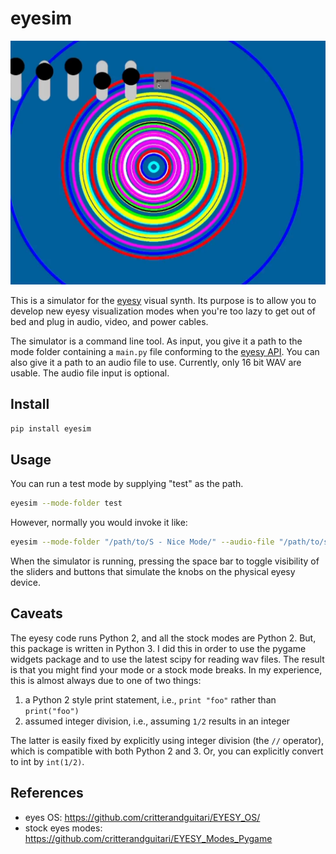 # eyesim

![screenshot of eyesim](screenshot.png)

This is a simulator for the [eyesy](https://www.critterandguitari.com/eyesy) visual synth. Its purpose is to allow you to develop new eyesy visualization modes when you're too lazy to get out of bed and plug in audio, video, and power cables.

The simulator is a command line tool. As input, you give it a path to the mode folder containing a `main.py` file conforming to the [eyesy API](https://www.critterandguitari.com/manual?m=EYESY_Manual#52-eyesys-api). You can also give it a path to an audio file to use. Currently, only 16 bit WAV are usable. The audio file input is optional.

## Install

```bash
pip install eyesim
```

## Usage

You can run a test mode by supplying "test" as the path.
```bash
eyesim --mode-folder test
```

However, normally you would invoke it like:
```bash
eyesim --mode-folder "/path/to/S - Nice Mode/" --audio-file "/path/to/song.wav"
```

When the simulator is running, pressing the space bar to toggle visibility of the sliders and buttons that simulate the knobs on the physical eyesy device.

## Caveats

The eyesy code runs Python 2, and all the stock modes are Python 2. But, this package is written in Python 3. I did this in order to use the pygame widgets package and to use the latest scipy for reading wav files. The result is that you might find your mode or a stock mode breaks. In my experience, this is almost always due to one of two things:

1. a Python 2 style print statement, i.e., `print "foo"` rather than `print("foo")`
2. assumed integer division, i.e., assuming `1/2` results in an integer

The latter is easily fixed by explicitly using integer division (the `//` operator), which is compatible with both Python 2 and 3. Or, you can explicitly convert to int by `int(1/2)`.

## References

- eyes OS: https://github.com/critterandguitari/EYESY_OS/
- stock eyes modes: https://github.com/critterandguitari/EYESY_Modes_Pygame
